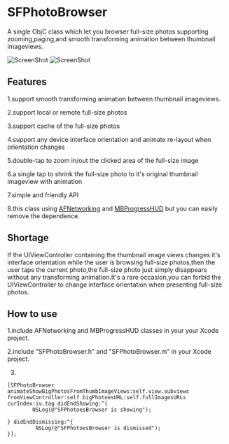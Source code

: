 SFPhotoBrowser
============================

A single ObjC class which let you browser full-size photos supporting zooming,paging,and smooth transforming animation between thumbnail imageviews. 


![ScreenShot](https://raw.github.com/JagieChen/SFPhotoBrowser/master/snapshot1.PNG)
![ScreenShot](https://raw.github.com/JagieChen/SFPhotoBrowser/master/snapshot2.PNG)




Features
----------------
1.support smooth transforming animation between thumbnail imageviews.

2.support local or remote full-size photos

3.support cache of the full-size photos

4.support any device interface orientation and animate re-layout when orientation changes

5.double-tap to zoom in/out the clicked area of the full-size image

6.a single tap to shrink the full-size photo to it's original thumbnail imageview with animation

7.simple and friendly API 

8.this class using [AFNetworking](https://github.com/AFNetworking/AFNetworking) and [MBProgressHUD](https://github.com/jdg/MBProgressHUD) but you can easily remove the dependence.


Shortage
----------------
If the UIViewController containing the thumbnail image views changes it's interface orientation while the user is browsing full-size photos,then the user taps the current photo,the full-size photo just simply disappears without any transforming animation.It's a rare occasion,you can forbid the UIViewController to change interface orientation when presenting full-size photos.


How to use
----------------
1.include AFNetworking and MBProgressHUD classes in your  your Xcode project.

2.include "SFPhotoBrowser.h" and "SFPhotoBrowser.m" in your Xcode project.

3.


    [SFPhotoBrowser animateShowBigPhotosFromThumbImageViews:self.view.subviews fromViewController:self bigPhotoesURL:self.fullImagesURLs curIndex:iv.tag didEndShowing:^{
            NSLog(@"SFPhotoesBrowser is showing");
            
    } didEndDismissing:^{
             NSLog(@"SFPhotoesBrowser is dismissed");
    }];



